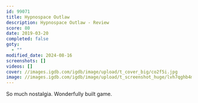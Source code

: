 ```yaml
---
id: 99071
title: Hypnospace Outlaw
description: Hypnospace Outlaw - Review
score: 80
date: 2019-03-20
completed: false
goty:
  - ""
modified_date: 2024-08-16
screenshots: []
videos: []
cover: //images.igdb.com/igdb/image/upload/t_cover_big/co2f5i.jpg
image: //images.igdb.com/igdb/image/upload/t_screenshot_huge/lvh7qghb4mgfjn7tv3dj.jpg
---
```

So much nostalgia. Wonderfully built game.